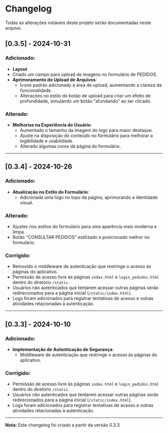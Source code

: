 # Changelog

Todas as alterações notáveis deste projeto serão documentadas neste arquivo.

## [0.3.5] - 2024-10-31

### Adicionado:
- **Layout**
- Criado um campo para upload de imagens no formulário de PEDIDOS.
- **Aprimoramento do Upload de Arquivos**:
  - Ícone padrão adicionado à área de upload, aumentando a clareza da funcionalidade.
  - Alterações no estilo do botão de upload para criar um efeito de profundidade, simulando um botão "afundando" ao ser clicado.

### Alterado:
- **Melhorias na Experiência do Usuário**:
  - Aumentado o tamanho da imagem do logo para maior destaque.
  - Ajuste na disposição do conteúdo no formulário para melhorar a legibilidade e usabilidade.
  - Alterado algumas cores dá página do formulário.

---

## [0.3.4] - 2024-10-26

### Adicionado:
- **Atualização no Estilo do Formulário**:
  - Adicionada uma logo no topo da página, aprimorando a identidade visual.

### Alterado:
- Ajustes nos estilos do formulário para uma aparência mais moderna e limpa.
- Botão "CONSULTAR PEDIDOS" estilizado e posicionado melhor no formulário.

### Corrigido:
- Removido o middleware de autenticação que restringe o acesso às páginas do aplicativo.
- Permissão de acesso livre às páginas `index.html` e `login_pedidos.html` dentro do diretório `/static`.
- Usuários não autenticados que tentarem acessar outras páginas serão redirecionados para a página inicial (`/static/index.html`).
- Logs foram adicionados para registrar tentativas de acesso e outras atividades relacionadas à autenticação.

---

## [0.3.3] - 2024-10-10

### Adicionado:
- **Implementação de Autenticação de Segurança**:
  - Middleware de autenticação que restringe o acesso às páginas do aplicativo.

### Corrigido:
- Permissão de acesso livre às páginas `index.html` e `login_pedidos.html` dentro do diretório `/static`.
- Usuários não autenticados que tentarem acessar outras páginas serão redirecionados para a página inicial (`/static/index.html`).
- Logs foram adicionados para registrar tentativas de acesso e outras atividades relacionadas à autenticação.

---

**Nota:** Este changelog foi criado a partir da versão 0.3.3